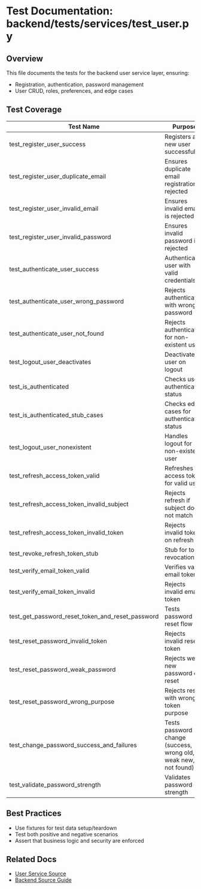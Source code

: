 # Test Documentation: backend/tests/services/test_user.py

## Overview

This file documents the tests for the backend user service layer, ensuring:

- Registration, authentication, password management
- User CRUD, roles, preferences, and edge cases

## Test Coverage

| Test Name                                 | Purpose                                                        | Method                  | Expected Results                                                      |
|--------------------------------------------|----------------------------------------------------------------|-------------------------|-----------------------------------------------------------------------|
| test_register_user_success                 | Registers a new user successfully                              | Async                   | User is created, active, and password is hashed                       |
| test_register_user_duplicate_email         | Ensures duplicate email registration is rejected               | Async                   | Raises UserAlreadyExistsError                                         |
| test_register_user_invalid_email           | Ensures invalid email is rejected                              | Async                   | Raises ValidationError                                                |
| test_register_user_invalid_password        | Ensures invalid password is rejected                           | Async                   | Raises ValidationError                                                |
| test_authenticate_user_success             | Authenticates user with valid credentials                      | Async                   | Returns JWT token                                                     |
| test_authenticate_user_wrong_password      | Rejects authentication with wrong password                     | Async                   | Raises ValidationError                                                |
| test_authenticate_user_not_found           | Rejects authentication for non-existent user                   | Async                   | Raises UserNotFoundError                                              |
| test_logout_user_deactivates               | Deactivates user on logout                                     | Async                   | User is marked inactive                                               |
| test_is_authenticated                      | Checks user authentication status                              | Sync                    | Returns True/False as appropriate                                     |
| test_is_authenticated_stub_cases           | Checks edge cases for authentication status                    | Sync                    | Returns correct status for all cases                                  |
| test_logout_user_nonexistent               | Handles logout for non-existent user                           | Async                   | Does not raise exception                                              |
| test_refresh_access_token_valid            | Refreshes access token for valid user                          | Sync                    | Returns new valid token                                               |
| test_refresh_access_token_invalid_subject  | Rejects refresh if subject does not match                      | Sync                    | Raises ValidationError                                                |
| test_refresh_access_token_invalid_token    | Rejects invalid token on refresh                               | Sync                    | Raises ValidationError                                                |
| test_revoke_refresh_token_stub             | Stub for token revocation                                      | Sync                    | Does not raise                                                        |
| test_verify_email_token_valid              | Verifies valid email token                                     | Sync                    | Returns decoded payload                                               |
| test_verify_email_token_invalid            | Rejects invalid email token                                    | Sync                    | Raises ValidationError                                                |
| test_get_password_reset_token_and_reset_password | Tests password reset flow                                | Async                   | Resets password, authenticates with new password                      |
| test_reset_password_invalid_token          | Rejects invalid reset token                                    | Async                   | Raises ValidationError                                                |
| test_reset_password_weak_password          | Rejects weak new password on reset                             | Async                   | Raises ValidationError                                                |
| test_reset_password_wrong_purpose          | Rejects reset with wrong token purpose                         | Async                   | Raises ValidationError                                                |
| test_change_password_success_and_failures  | Tests password change (success, wrong old, weak new, not found)| Async                   | Changes password or raises appropriate error                          |
| test_validate_password_strength            | Validates password strength                                    | Sync                    | Accepts strong, raises on weak                                        |

## Best Practices

- Use fixtures for test data setup/teardown
- Test both positive and negative scenarios
- Assert that business logic and security are enforced

## Related Docs

- [User Service Source](../../../src/services/user.py.md)
- [Backend Source Guide](../../../../backend-source-guide.md)
